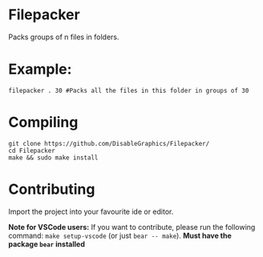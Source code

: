 # Filepacker
Packs groups of n files in folders.

# Example:

`filepacker . 30 #Packs all the files in this folder in groups of 30` 

# Compiling
```
git clone https://github.com/DisableGraphics/Filepacker/
cd Filepacker
make && sudo make install
```

# Contributing
Import the project into your favourite ide or editor.

**Note for VSCode users:** If you want to contribute, please run the following command: `make setup-vscode` (or just `bear -- make`). **Must have the package `bear` installed**
